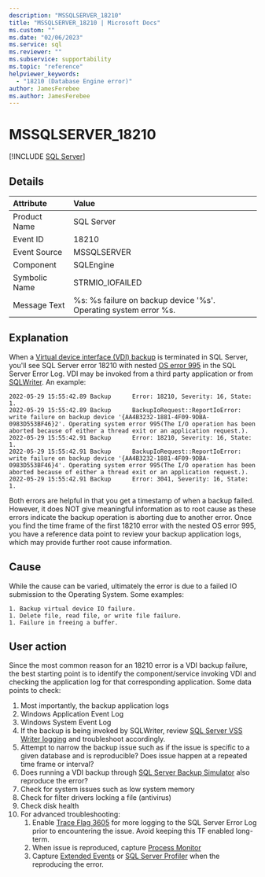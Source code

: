 ```yaml
---
description: "MSSQLSERVER_18210"
title: "MSSQLSERVER_18210 | Microsoft Docs"
ms.custom: ""
ms.date: "02/06/2023"
ms.service: sql
ms.reviewer: ""
ms.subservice: supportability
ms.topic: "reference"
helpviewer_keywords: 
  - "18210 (Database Engine error)"
author: JamesFerebee
ms.author: JamesFerebee
---
```

# MSSQLSERVER_18210
 [!INCLUDE [SQL Server](../../includes/applies-to-version/sqlserver.md)]
  
## Details  
  
| Attribute | Value |  
| :-------- | :---- |  
|Product Name|SQL Server|  
|Event ID|18210|  
|Event Source|MSSQLSERVER|  
|Component|SQLEngine|  
|Symbolic Name|STRMIO_IOFAILED|  
|Message Text|%s: %s failure on backup device '%s'. Operating system error %s.|  
  

## Explanation  

When a [Virtual device interface (VDI) backup](../backup-restore/vdi-reference/reference-virtual-device-interface.md) is terminated in SQL Server, you'll see SQL Server error 18210 with nested [OS error 995](/windows/win32/debug/system-error-codes--500-999-) in the SQL Server Error Log. VDI may be invoked from a third party application or from [SQLWriter](../../database-engine/configure-windows/sql-writer-service.md). An example:

    2022-05-29 15:55:42.89 Backup      Error: 18210, Severity: 16, State: 1.
    2022-05-29 15:55:42.89 Backup      BackupIoRequest::ReportIoError: write failure on backup device '{AA4B3232-1881-4F09-9DBA-0983D553BF46}2'. Operating system error 995(The I/O operation has been aborted because of either a thread exit or an application request.).
    2022-05-29 15:55:42.91 Backup      Error: 18210, Severity: 16, State: 1.
    2022-05-29 15:55:42.91 Backup      BackupIoRequest::ReportIoError: write failure on backup device '{AA4B3232-1881-4F09-9DBA-0983D553BF46}4'. Operating system error 995(The I/O operation has been aborted because of either a thread exit or an application request.).
    2022-05-29 15:55:42.91 Backup      Error: 3041, Severity: 16, State: 1.

Both errors are helpful in that you get a timestamp of when a backup failed. However, it does NOT give meaningful information as to root cause as these errors indicate the backup operation is aborting due to another error. Once you find the time frame of the first 18210 error with the nested OS error 995, you have a reference data point to review your backup application logs, which may provide further root cause information.


## Cause

While the cause can be varied, ultimately the error is due to a failed IO submission to the Operating System. Some examples:

    1. Backup virtual device IO failure.
    1. Delete file, read file, or write file failure.
    1. Failure in freeing a buffer.


## User action  

Since the most common reason for an 18210 error is a VDI backup failure, the best starting point is to identify the component/service invoking VDI and checking the application log for that corresponding application. Some data points to check:

1. Most importantly, the backup application logs
1. Windows Application Event Log
1. Windows System Event Log
1. If the backup is being invoked by SQLWriter, review [SQL Server VSS Writer logging](../backup-restore/sql-server-vss-writer-logging.md) and troubleshoot accordingly.
1. Attempt to narrow the backup issue such as if the issue is specific to a given database and is reproducible? Does issue happen at a repeated time frame or interval?
1. Does running a VDI backup through [SQL Server Backup Simulator](https://github.com/microsoft/tigertoolbox/releases/tag/v2.0.0) also reproduce the error?
1. Check for system issues such as low system memory
1. Check for filter drivers locking a file (antivirus)
1. Check disk health
1. For advanced troubleshooting:
    1. Enable [Trace Flag 3605](../../t-sql/database-console-commands/dbcc-traceon-trace-flags-transact-sql.md) for more logging to the SQL Server Error Log prior to encountering the issue. Avoid keeping this TF enabled long-term.
    1. When issue is reproduced, capture [Process Monitor](/sysinternals/downloads/procmon)
    1. Capture [Extended Events](../extended-events/extended-events.md) or [SQL Server Profiler](../../tools/sql-server-profiler/sql-server-profiler.md) when the reproducing the error.